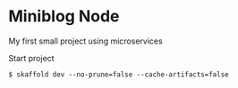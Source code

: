 # Miniblog Node
My first small project using microservices

Start project

    $ skaffold dev --no-prune=false --cache-artifacts=false
